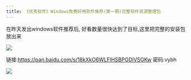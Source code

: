 ```yaml
---
title: 《优秀软件》Windows免费好用软件推荐(第一期)完整软件资源整理包
---
```


在昨天发出windows软件推荐后, 好看数量很快达到了目标,这里把完整的安装包放出来


![](https://www.v2fy.com/asset/soft-000003-windows10-softs-recommand-all/gzh.png)


链接:https://pan.baidu.com/s/18kXkO6WLFlHSBPGDlVSGKw  密码:vybh

![](https://www.v2fy.com/asset/soft-000003-windows10-softs-recommand-all/9.png)